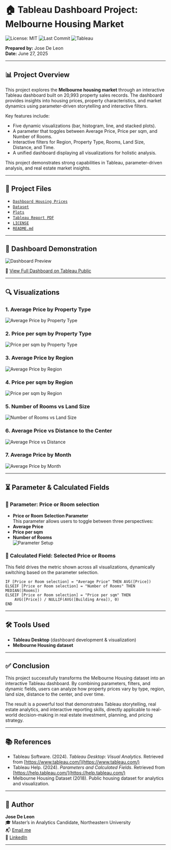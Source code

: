 # 🏠 Tableau Dashboard Project: Melbourne Housing Market  

![License: MIT](https://img.shields.io/badge/License-MIT-green.svg) 
![Last Commit](https://img.shields.io/github/last-commit/josedeleon-analytics/tableau-melbourne-housing) 
![Tableau](https://img.shields.io/badge/Tableau-Dashboards-blue?logo=tableau&logoColor=white)

**Prepared by:** Jose De Leon  
**Date:** June 27, 2025  

---

## 📊 Project Overview  
This project explores the **Melbourne housing market** through an interactive Tableau dashboard built on 20,993 property sales records. The dashboard provides insights into housing prices, property characteristics, and market dynamics using parameter-driven storytelling and interactive filters.  

Key features include:  
- Five dynamic visualizations (bar, histogram, line, and stacked plots).  
- A parameter that toggles between Average Price, Price per sqm, and Number of Rooms.  
- Interactive filters for Region, Property Type, Rooms, Land Size, Distance, and Time.  
- A unified dashboard displaying all visualizations for holistic analysis.  

This project demonstrates strong capabilities in Tableau, parameter-driven analysis, and real estate market insights.  

---

## 📂 Project Files  
- [`Dashboard Housing Prices`](Dashboard%20Housing%20Prices%20-%20github.twbx)  
- [`Dataset`](Melbourne_housing_cleaned.csv)  
- [`Plots`](plots/)  
- [`Tableau Report PDF`](Tableau%20report%20-%20github.pdf)  
- [`LICENSE`](LICENSE)  
- [`README.md`](README.md) 

---

## 📸 Dashboard Demonstration  

![Dashboard Preview](plots/dasbhboard.png)

🔗 [View Full Dashboard on Tableau Public](https://public.tableau.com/app/profile/jose.de.leon8828/viz/DashboardHousingPrices-github/Dashboard?publish=yes)  

---

## 🔍 Visualizations  

### 1. Average Price by Property Type  
![Average Price by Property Type](plots/average%20price%20by%20property%20type.png)  

### 2. Price per sqm by Property Type  
![Price per sqm by Property Type](plots/price%20per%20sqm%20by%20property%20type.png)  

### 3. Average Price by Region  
![Average Price by Region](plots/average%20price%20by%20region.png)  

### 4. Price per sqm by Region  
![Price per sqm by Region](plots/price%20per%20sqm%20by%20region.png)  

### 5. Number of Rooms vs Land Size  
![Number of Rooms vs Land Size](plots/number%20of%20rooms%20vs%20land%20size.png)  

### 6. Average Price vs Distance to the Center  
![Average Price vs Distance](plots/average%20price%20vs%20distnace%20to%20the%20center.png)  

### 7. Average Price by Month  
![Average Price by Month](plots/average%20price%20by%20month.png)  


---

## ⏳ Parameter & Calculated Fields  

### 📌 Parameter: Price or Room selection 
- **Price or Room Selection Parameter**  
  This parameter allows users to toggle between three perspectives:  
- **Average Price**  
- **Price per sqm**  
- **Number of Rooms**  
  ![Parameter Setup](plots/parameter.png) 

### 📌 Calculated Field: Selected Price or Rooms  
This field drives the metric shown across all visualizations, dynamically switching based on the parameter selection.  

```tableau
IF [Price or Room selection] = "Average Price" THEN AVG([Price])
ELSEIF [Price or Room selection] = "Number of Rooms" THEN MEDIAN([Rooms])
ELSEIF [Price or Room selection] = "Price per sqm" THEN
    AVG([Price]) / NULLIF(AVG([Building Area]), 0)
END
```

---

## 🛠 Tools Used  
- **Tableau Desktop** (dashboard development & visualization)  
- **Melbourne Housing dataset** 

---

## ✅ Conclusion  
This project successfully transforms the Melbourne Housing dataset into an interactive Tableau dashboard. By combining parameters, filters, and dynamic fields, users can analyze how property prices vary by type, region, land size, distance to the center, and over time.  

The result is a powerful tool that demonstrates Tableau storytelling, real estate analytics, and interactive reporting skills, directly applicable to real-world decision-making in real estate investment, planning, and pricing strategy.  

---

## 📚 References  
- Tableau Software. (2024). *Tableau Desktop: Visual Analytics*. Retrieved from [https://www.tableau.com/](https://www.tableau.com/)  
- Tableau Help. (2024). *Parameters and Calculated Fields*. Retrieved from [https://help.tableau.com/](https://help.tableau.com/)  
- Melbourne Housing Dataset (2018). Public housing dataset for analytics and visualization.  

---

## 👤 Author  

**Jose De Leon**  
🎓 Master’s in Analytics Candidate, Northeastern University  
📬 [Email me](mailto:j.angel2294@gmail.com)  
🔗 [LinkedIn](https://www.linkedin.com/in/jose-de-leon-analytics/)  

---



